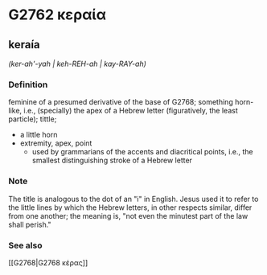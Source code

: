 # G2762 κεραία

## keraía

_(ker-ah'-yah | keh-REH-ah | kay-RAY-ah)_

### Definition

feminine of a presumed derivative of the base of G2768; something horn-like, i.e., (specially) the apex of a Hebrew letter (figuratively, the least particle); tittle; 

- a little horn
- extremity, apex, point
  - used by grammarians of the accents and diacritical points, i.e., the smallest distinguishing stroke of a Hebrew letter

### Note

The title is analogous to the dot of an "i" in English. Jesus used it to refer to the little lines by which the Hebrew letters, in other respects similar, differ from one another; the meaning is, "not even the minutest part of the law shall perish."

### See also

[[G2768|G2768 κέρας]]
